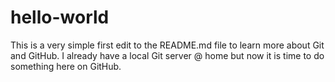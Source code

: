 # hello-world

This is a very simple first edit to the README.md file to learn more about Git and GitHub.
I already have a local Git server @ home but now it is time to do something here on GitHub.
